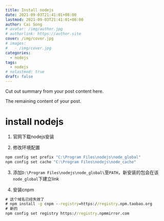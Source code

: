 ```yaml
---
title: Install nodejs
date: 2021-09-03T21:41:01+08:00
lastmod: 2021-09-03T21:41:01+08:00
author: Cai Song
# avatar: /img/author.jpg
# authorlink: https://author.site
cover: /img/cover.jpg
# images:
#   - /img/cover.jpg
categories:
  - nodejs
tags:
  - nodejs
# nolastmod: true
draft: false
---
```


Cut out summary from your post content here.

<!--more-->

The remaining content of your post.
# install nodejs

1. 官网下载nodejs安装

2. 修改环境配置
  ```cmd
  npm config set prefix "C:\Program Files\nodejs\node_global"
  npm config set cache "C:\Program Files\nodejs\node_cache"
  ```

3. 添加`D:\Program Files\nodejs\node_global\`至`PATH`，新安装的包会在该`node_global`下建立link

4. 安装cnpm
  ```cmd
  # 这个域名已经失效了
  # npm install -g cnpm --registry=https://registry.npm.taobao.org
  # 新的
  npm config set registry https://registry.npmmirror.com
  ```
